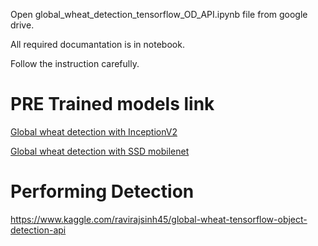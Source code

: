 Open global_wheat_detection_tensorflow_OD_API.ipynb file from google drive.


All required documantation is in notebook.

Follow the instruction carefully.


# PRE Trained models link

[Global wheat detection with InceptionV2](https://drive.google.com/drive/folders/1l1HfslWjldGGeQIU7R0SDFR8Y13bVN9O?usp=sharing)


[Global wheat detection with SSD mobilenet](https://drive.google.com/drive/folders/1EOcnNX2N3g8chY4NeAZqeU4uHT5l0L2y?usp=sharing)

# Performing Detection
https://www.kaggle.com/ravirajsinh45/global-wheat-tensorflow-object-detection-api